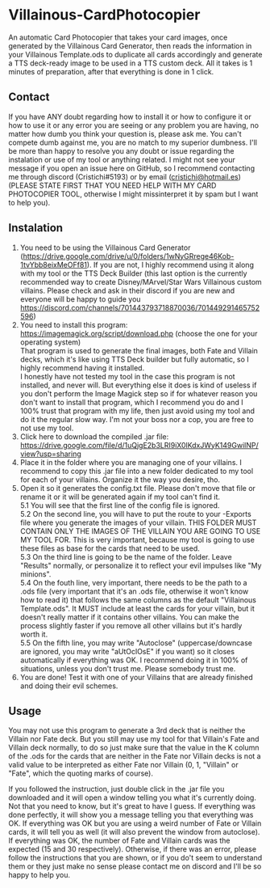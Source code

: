 # Villainous-CardPhotocopier

An automatic Card Photocopier that takes your card images, once generated by the Villainous Card Generator, then reads the information in your Villainous Template.ods to duplicate all cards accordingly and generate a TTS deck-ready image to be used in a TTS custom deck. All it takes is 1 minutes of preparation, after that everything is done in 1 click.

## Contact

If you have ANY doubt regarding how to install it or how to configure it or how to use it or any error you are seeing or any problem you are having, no matter how dumb you think your question is, please ask me. You can't compete dumb against me, you are no match to my superior dumbness. I'll be more than happy to resolve you any doubt or issue regarding the instalation or use of my tool or anything related. I might not see your message if you open an issue here on GitHub, so I recommend contacting me through discord (Cristichi#5193) or by email (cristichi@hotmail.es) (PLEASE STATE FIRST THAT YOU NEED HELP WITH MY CARD PHOTOCOPIER TOOL, otherwise I might missinterpret it by spam but I want to help you).

## Instalation

1. You need to be using the Villainous Card Generator (https://drive.google.com/drive/u/0/folders/1wNyGRrege46Kob-1tvYbb8eixMeOFf81). If you are not, I highly recommend using it along with my tool or the TTS Deck Builder (this last option is the currently recommended way to create Disney/MArvel/Star Wars Villainous custom villains. Please check and ask in their discord if you are new and everyone will be happy to guide you https://discord.com/channels/701443793718870036/701449291465752596)
2. You need to install this program: https://imagemagick.org/script/download.php (choose the one for your operating system)
<br>  That program is used to generate the final images, both Fate and Villain decks, which it's like using TTS Deck builder but fully automatic, so I highly recommend having it installed.
<br>  I honestly have not tested my tool in the case this program is not installed, and never will. But everything else it does is kind of useless if you don't perform the Image Magick step so if for whatever reason you don't want to install that program, which I recommend you do and I 100% trust that program with my life, then just avoid using my tool and do it the regular slow way. I'm not your boss nor a cop, you are free to not use my tool.
3. Click here to download the compiled .jar file: https://drive.google.com/file/d/1uQjgE2b3LRI9iX0lKdxJWyK149GwilNP/view?usp=sharing
4. Place it in the folder where you are managing one of your villains. I recommend to copy this .jar file into a new folder dedicated to my tool for each of your villains. Organize it the way you desire, tho.
5. Open it so it generates the config.txt file. Please don't move that file or rename it or it will be generated again if my tool can't find it.
<br>  5.1 You will see that the first line of the config file is ignored.
<br>  5.2 On the second line, you will have to put the route to your -Exports file where you generate the images of your villain. THIS FOLDER MUST CONTAIN ONLY THE IMAGES OF THE VILLAIN YOU ARE GOING TO USE MY TOOL FOR. This is very important, because my tool is going to use these files as base for the cards that need to be used.
<br>  5.3 On the third line is going to be the name of the folder. Leave "Results" normally, or personalize it to reflect your evil impulses like "My minions".
<br>  5.4 On the fouth line, very important, there needs to be the path to a .ods file (very important that it's an .ods file, otherwise it won't know how to read it) that follows the same columns as the default "Villainous Template.ods". It MUST include at least the cards for your villain, but it doesn't really matter if it contains other villains. You can make the process slightly faster if you remove all other villains but it's hardly worth it.
<br>  5.5 On the fifth line, you may write "Autoclose" (uppercase/downcase are ignored, you may write "aUtOclOsE" if you want) so it closes automatically if everything was OK. I recommend doing it in 100% of situations, unless you don't trust me. Please somebody trust me.
6. You are done! Test it with one of your Villains that are already finished and doing their evil schemes.

## Usage

You may not use this program to generate a 3rd deck that is neither the Villain nor Fate deck. But you still may use my tool for that Villain's Fate and Villain deck normally, to do so just make sure that the value in the K column of the .ods for the cards that are neither in the Fate nor Villain decks is not a valid value to be interpreted as either Fate nor Villain (0, 1, "Villain" or "Fate", which the quoting marks of course).

If you followed the instruction, just double click in the .jar file you downloaded and it will open a window telling you what it's currently doing. Not that you need to know, but it's great to have I guess. If everything was done perfectly, it will show you a message telling you that everything was OK. If everything was OK but you are using a weird number of Fate or Villain cards, it will tell you as well (it will also prevent the window from autoclose). If everything was OK, the number of Fate and Villain cards was the expected (15 and 30 respectively). Otherwise, if there was an error, please follow the instructions that you are shown, or if you do't seem to understand them or they just make no sense please contact me on discord and I'll be so happy to help you.
